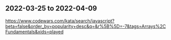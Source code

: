 ## 2022-03-25 to 2022-04-09
https://www.codewars.com/kata/search/javascript?beta=false&order_by=popularity+desc&q=&r%5B%5D=-7&tags=Arrays%2CFundamentals&xids=played